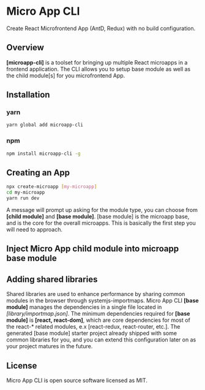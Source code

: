 # Micro App CLI

Create React Microfrontend App (AntD, Redux) with no build configuration.

## Overview

**[microapp-cli]** is a toolset for bringing up multiple React microapps in a frontend application.
The CLI allows you to setup base module as well as the child module[s] for you microfrontend App.

## Installation

### yarn

```sh
yarn global add microapp-cli
```

### npm

```sh
npm install microapp-cli -g
```

## Creating an App

```sh
npx create-microapp [my-microapp]
cd my-microapp
yarn run dev
```

A message will prompt up asking for the module type, you can choose from **[child module]** and **[base module]**.
[base module] is the microapp base, and is the core for the overall microapps. This is basically the first step you will need to approach.

## Inject Micro App child module into microapp base module

## Adding shared libraries

Shared libraries are used to enhance performance by sharing common modules in the browser through systemjs-importmaps. Micro App CLI **[base module]** manages the dependencies in a single file located in _[library/importmap.json]_. The minimum dependencies required for **[base module]** is **[react, react-dom]**, which are core dependencies for most of the react-\* related modules, e.x [react-redux, react-router, etc.]. The generated [base module] starter project already shipped with some common libraries for you, and you can extend this configuration later on as your project matures in the future.

## License

Micro App CLI is open source software licensed as MIT.
